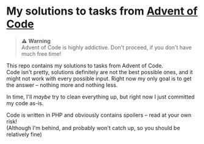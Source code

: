 # My solutions to tasks from [Advent of Code](https://adventofcode.com/)

> :warning: **Warning**  
> Advent of Code is highly addictive. Don't proceed, if you don't have much free time!

This repo contains my solutions to tasks from Advent of Code.  
Code isn't pretty, solutions definitely are not the best possible ones, and it might not work with every possible input. Right now my only goal is to get the answer – nothing more and nothing less.

In time, I'll _maybe_ try to clean everything up, but right now I just committed my code as-is.

Code is written in PHP and obviously contains spoilers – read at your own risk!  
(Although I'm behind, and probably won't catch up, so you should be relatively fine)
